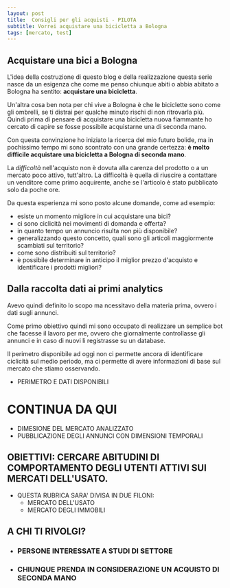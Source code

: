 ```yaml
---
layout: post
title:  Consigli per gli acquisti - PILOTA
subtitle: Vorrei acquistare una bicicletta a Bologna
tags: [mercato, test]
---
```


## Acquistare una bici a Bologna

L'idea della costruzione di questo blog e della realizzazione questa serie nasce da un esigenza che come me penso chiunque abiti o abbia abitato a Bologna ha sentito: **acquistare una bicicletta**. 

Un'altra cosa ben nota per chi vive a Bologna è che le biciclette sono come gli ombrelli, se ti distrai per qualche minuto rischi di non ritrovarla più. 
Quindi prima di pensare di acquistare una bicicletta nuova fiammante ho cercato di capire se fosse possibile acquistarne una di seconda mano. 

Con questa convinzione ho iniziato la ricerca del mio futuro bolide, ma in pochissimo tempo mi sono scontrato con una grande certezza: **è molto difficile acquistare una bicicletta a Bologna di seconda mano**. 

La _difficoltà_ nell'acquisto non è dovuta alla carenza del prodotto o a un mercato poco attivo, tutt'altro. La difficoltà è quella di riuscire a contattare un venditore come primo acquirente, anche se l'articolo è stato pubblicato solo da poche ore. 

Da questa esperienza mi sono posto alcune domande, come ad esempio:
* esiste un momento migliore in cui acquistare una bici?
* ci sono ciclicità nei movimenti di domanda e offerta?
* in quanto tempo un annuncio risulta non più disponibile?
* generalizzando questo concetto, quali sono gli articoli maggiormente scambiati sul territorio?
* come sono distribuiti sul territorio?
* è possibile determinare in anticipo il miglior prezzo d'acquisto e identificare i prodotti migliori?   

## Dalla raccolta dati ai primi analytics

Avevo quindi definito lo scopo ma ncessitavo della materia prima, ovvero i dati sugli annunci. 

Come primo obiettivo quindi mi sono occupato di realizzare un semplice bot che facesse il lavoro per me, ovvero che giornalmente controllasse gli annunci e in caso di nuovi li registrasse su un database.

Il perimetro disponibile ad oggi non ci permette ancora di identificare ciclicità sul medio periodo, ma ci permette di avere informazioni di base sul mercato che stiamo osservando.

* PERIMETRO E DATI DISPONIBILI

# CONTINUA DA QUI

* DIMESIONE DEL MERCATO ANALIZZATO
* PUBBLICAZIONE DEGLI ANNUNCI CON DIMENSIONI TEMPORALI

## OBIETTIVI: CERCARE ABITUDINI DI COMPORTAMENTO DEGLI UTENTI ATTIVI SUI MERCATI DELL'USATO. 
* QUESTA RUBRICA SARA' DIVISA IN DUE FILONI:
    * MERCATO DELL'USATO
    * MERCATO DEGLI IMMOBILI

## A CHI TI RIVOLGI?
* ### PERSONE INTERESSATE A STUDI DI SETTORE
* ### CHIUNQUE PRENDA IN CONSIDERAZIONE UN ACQUISTO DI SECONDA MANO